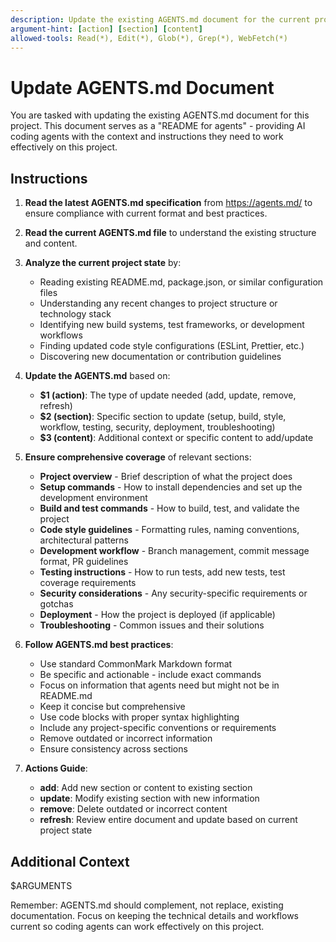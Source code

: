 ```yaml
---
description: Update the existing AGENTS.md document for the current project
argument-hint: [action] [section] [content]
allowed-tools: Read(*), Edit(*), Glob(*), Grep(*), WebFetch(*)
---
```


# Update AGENTS.md Document

You are tasked with updating the existing AGENTS.md document for this project. This document serves as a "README for agents" - providing AI coding agents with the context and instructions they need to work effectively on this project.

## Instructions

1. **Read the latest AGENTS.md specification** from https://agents.md/ to ensure compliance with current format and best practices.

2. **Read the current AGENTS.md file** to understand the existing structure and content.

3. **Analyze the current project state** by:
   - Reading existing README.md, package.json, or similar configuration files
   - Understanding any recent changes to project structure or technology stack
   - Identifying new build systems, test frameworks, or development workflows
   - Finding updated code style configurations (ESLint, Prettier, etc.)
   - Discovering new documentation or contribution guidelines

4. **Update the AGENTS.md** based on:
   - **$1 (action)**: The type of update needed (add, update, remove, refresh)
   - **$2 (section)**: Specific section to update (setup, build, style, workflow, testing, security, deployment, troubleshooting)
   - **$3 (content)**: Additional context or specific content to add/update

5. **Ensure comprehensive coverage** of relevant sections:
   - **Project overview** - Brief description of what the project does
   - **Setup commands** - How to install dependencies and set up the development environment
   - **Build and test commands** - How to build, test, and validate the project
   - **Code style guidelines** - Formatting rules, naming conventions, architectural patterns
   - **Development workflow** - Branch management, commit message format, PR guidelines
   - **Testing instructions** - How to run tests, add new tests, test coverage requirements
   - **Security considerations** - Any security-specific requirements or gotchas
   - **Deployment** - How the project is deployed (if applicable)
   - **Troubleshooting** - Common issues and their solutions

6. **Follow AGENTS.md best practices**:
   - Use standard CommonMark Markdown format
   - Be specific and actionable - include exact commands
   - Focus on information that agents need but might not be in README.md
   - Keep it concise but comprehensive
   - Use code blocks with proper syntax highlighting
   - Include any project-specific conventions or requirements
   - Remove outdated or incorrect information
   - Ensure consistency across sections

7. **Actions Guide**:
   - **add**: Add new section or content to existing section
   - **update**: Modify existing section with new information
   - **remove**: Delete outdated or incorrect content
   - **refresh**: Review entire document and update based on current project state

## Additional Context

$ARGUMENTS

Remember: AGENTS.md should complement, not replace, existing documentation. Focus on keeping the technical details and workflows current so coding agents can work effectively on this project.

